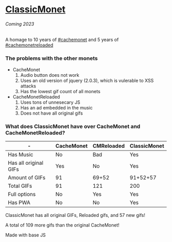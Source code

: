 # [ClassicMonet](https://ThaBluNate.github.io/ClassicMonet/)
###### Coming 2023

A homage to 10 years of [#cachemonet](http://cachemonet.com) and 5 years of [#cachemonetreloaded](https://github.com/Yihwan/cache-monet-reloaded)

### The problems with the other monets
- CacheMonet
  1. Audio button does not work
  2. Uses an old version of jquery (2.0.3), which is vulerable to XSS attacks
  3. Has the lowest gif count of all monets
- CacheMonetReloaded
  1. Uses tons of unnesecary JS
  2. Has an ad embedded in the music
  3. Does not have all original gifs

### What does ClassicMonet have over CacheMonet and CacheMonetReloaded?
|-|CacheMonet|CMReloaded|ClassicMonet|
|-------------|-------------| -------------|-------------|
|Has Music|No|Bad|Yes|
|Has all original GIFs|Yes|No|Yes|
|Amount of GIFs|91|69+52|91+52+57|
|Total GIFs|91|121|200|
|Full options|No|Yes|Yes|
|Has PWA|No|No|Yes|

ClassicMonet has all original GIFs, Reloaded gifs, and 57 new gifs!

A total of 109 more gifs than the original CacheMonet!

Made with base JS
